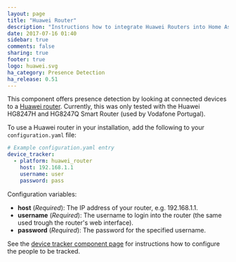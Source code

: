 ```yaml
---
layout: page
title: "Huawei Router"
description: "Instructions how to integrate Huawei Routers into Home Assistant."
date: 2017-07-16 01:40
sidebar: true
comments: false
sharing: true
footer: true
logo: huawei.svg
ha_category: Presence Detection
ha_release: 0.51
---
```


This component offers presence detection by looking at connected devices to a [Huawei router](http://m.huawei.com/enmobile/enterprise/products/network/access/pon-one/hw-371813.htm).
Currently, this was only tested with the Huawei HG8247H and HG8247Q Smart Router (used by Vodafone Portugal).

To use a Huawei router in your installation, add the following to your `configuration.yaml` file:

```yaml
# Example configuration.yaml entry
device_tracker:
  - platform: huawei_router
    host: 192.168.1.1
    username: user
    password: pass
```

Configuration variables:

- **host** (*Required*): The IP address of your router, e.g. 192.168.1.1.
- **username** (*Required*): The username to login into the router (the same used trough the router's web interface).
- **password** (*Required*): The password for the specified username.


See the [device tracker component page](/components/device_tracker/) for instructions how to configure the people to be tracked.
